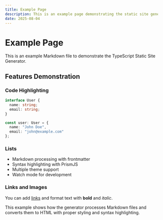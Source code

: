 ```yaml
---
title: Example Page
description: This is an example page demonstrating the static site generator
date: 2025-08-04
---
```


# Example Page

This is an example Markdown file to demonstrate the TypeScript Static Site Generator.

## Features Demonstration

### Code Highlighting

```typescript
interface User {
  name: string;
  email: string;
}

const user: User = {
  name: "John Doe",
  email: "john@example.com"
};
```

### Lists

- Markdown processing with frontmatter
- Syntax highlighting with PrismJS
- Multiple theme support
- Watch mode for development

### Links and Images

You can add [links](https://example.com) and format text with **bold** and *italic*.

This example shows how the generator processes Markdown files and converts them to HTML with proper styling and syntax highlighting.